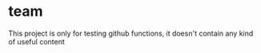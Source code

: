 # team
This project is only for testing github functions, it doesn't contain any kind of useful content
